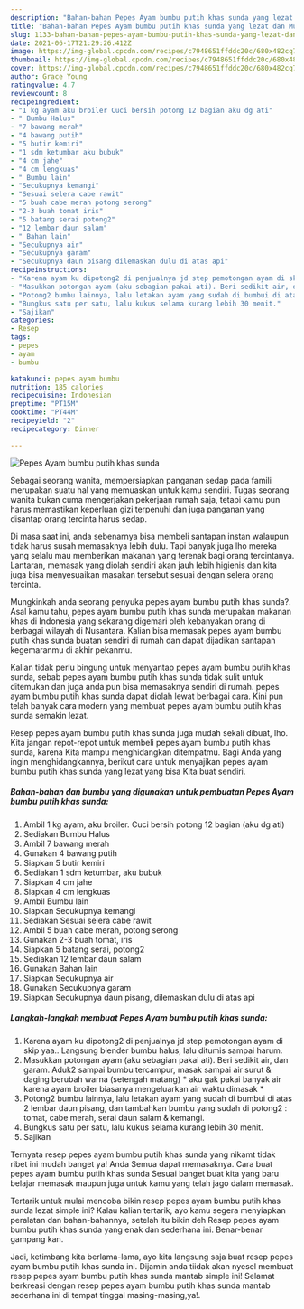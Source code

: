 ```yaml
---
description: "Bahan-bahan Pepes Ayam bumbu putih khas sunda yang lezat dan Mudah Dibuat"
title: "Bahan-bahan Pepes Ayam bumbu putih khas sunda yang lezat dan Mudah Dibuat"
slug: 1133-bahan-bahan-pepes-ayam-bumbu-putih-khas-sunda-yang-lezat-dan-mudah-dibuat
date: 2021-06-17T21:29:26.412Z
image: https://img-global.cpcdn.com/recipes/c7948651ffddc20c/680x482cq70/pepes-ayam-bumbu-putih-khas-sunda-foto-resep-utama.jpg
thumbnail: https://img-global.cpcdn.com/recipes/c7948651ffddc20c/680x482cq70/pepes-ayam-bumbu-putih-khas-sunda-foto-resep-utama.jpg
cover: https://img-global.cpcdn.com/recipes/c7948651ffddc20c/680x482cq70/pepes-ayam-bumbu-putih-khas-sunda-foto-resep-utama.jpg
author: Grace Young
ratingvalue: 4.7
reviewcount: 8
recipeingredient:
- "1 kg ayam aku broiler Cuci bersih potong 12 bagian aku dg ati"
- " Bumbu Halus"
- "7 bawang merah"
- "4 bawang putih"
- "5 butir kemiri"
- "1 sdm ketumbar aku bubuk"
- "4 cm jahe"
- "4 cm lengkuas"
- " Bumbu lain"
- "Secukupnya kemangi"
- "Sesuai selera cabe rawit"
- "5 buah cabe merah potong serong"
- "2-3 buah tomat iris"
- "5 batang serai potong2"
- "12 lembar daun salam"
- " Bahan lain"
- "Secukupnya air"
- "Secukupnya garam"
- "Secukupnya daun pisang dilemaskan dulu di atas api"
recipeinstructions:
- "Karena ayam ku dipotong2 di penjualnya jd step pemotongan ayam di skip yaa.. Langsung blender bumbu halus, lalu ditumis sampai harum."
- "Masukkan potongan ayam (aku sebagian pakai ati). Beri sedikit air, dan garam. Aduk2 sampai bumbu tercampur, masak sampai air surut &amp; daging berubah warna (setengah matang) * aku gak pakai banyak air karena ayam broiler biasanya mengeluarkan air waktu dimasak *"
- "Potong2 bumbu lainnya, lalu letakan ayam yang sudah di bumbui di atas 2 lembar daun pisang, dan tambahkan bumbu yang sudah di potong2 : tomat, cabe merah, serai daun salam &amp; kemangi."
- "Bungkus satu per satu, lalu kukus selama kurang lebih 30 menit."
- "Sajikan"
categories:
- Resep
tags:
- pepes
- ayam
- bumbu

katakunci: pepes ayam bumbu 
nutrition: 185 calories
recipecuisine: Indonesian
preptime: "PT15M"
cooktime: "PT44M"
recipeyield: "2"
recipecategory: Dinner

---
```



![Pepes Ayam bumbu putih khas sunda](https://img-global.cpcdn.com/recipes/c7948651ffddc20c/680x482cq70/pepes-ayam-bumbu-putih-khas-sunda-foto-resep-utama.jpg)

Sebagai seorang wanita, mempersiapkan panganan sedap pada famili merupakan suatu hal yang memuaskan untuk kamu sendiri. Tugas seorang  wanita bukan cuma mengerjakan pekerjaan rumah saja, tetapi kamu pun harus memastikan keperluan gizi terpenuhi dan juga panganan yang disantap orang tercinta harus sedap.

Di masa  saat ini, anda sebenarnya bisa membeli santapan instan walaupun tidak harus susah memasaknya lebih dulu. Tapi banyak juga lho mereka yang selalu mau memberikan makanan yang terenak bagi orang tercintanya. Lantaran, memasak yang diolah sendiri akan jauh lebih higienis dan kita juga bisa menyesuaikan masakan tersebut sesuai dengan selera orang tercinta. 



Mungkinkah anda seorang penyuka pepes ayam bumbu putih khas sunda?. Asal kamu tahu, pepes ayam bumbu putih khas sunda merupakan makanan khas di Indonesia yang sekarang digemari oleh kebanyakan orang di berbagai wilayah di Nusantara. Kalian bisa memasak pepes ayam bumbu putih khas sunda buatan sendiri di rumah dan dapat dijadikan santapan kegemaranmu di akhir pekanmu.

Kalian tidak perlu bingung untuk menyantap pepes ayam bumbu putih khas sunda, sebab pepes ayam bumbu putih khas sunda tidak sulit untuk ditemukan dan juga anda pun bisa memasaknya sendiri di rumah. pepes ayam bumbu putih khas sunda dapat diolah lewat berbagai cara. Kini pun telah banyak cara modern yang membuat pepes ayam bumbu putih khas sunda semakin lezat.

Resep pepes ayam bumbu putih khas sunda juga mudah sekali dibuat, lho. Kita jangan repot-repot untuk membeli pepes ayam bumbu putih khas sunda, karena Kita mampu menghidangkan ditempatmu. Bagi Anda yang ingin menghidangkannya, berikut cara untuk menyajikan pepes ayam bumbu putih khas sunda yang lezat yang bisa Kita buat sendiri.

<!--inarticleads1-->

##### Bahan-bahan dan bumbu yang digunakan untuk pembuatan Pepes Ayam bumbu putih khas sunda:

1. Ambil 1 kg ayam, aku broiler. Cuci bersih potong 12 bagian (aku dg ati)
1. Sediakan  Bumbu Halus
1. Ambil 7 bawang merah
1. Gunakan 4 bawang putih
1. Siapkan 5 butir kemiri
1. Sediakan 1 sdm ketumbar, aku bubuk
1. Siapkan 4 cm jahe
1. Siapkan 4 cm lengkuas
1. Ambil  Bumbu lain
1. Siapkan Secukupnya kemangi
1. Sediakan Sesuai selera cabe rawit
1. Ambil 5 buah cabe merah, potong serong
1. Gunakan 2-3 buah tomat, iris
1. Siapkan 5 batang serai, potong2
1. Sediakan 12 lembar daun salam
1. Gunakan  Bahan lain
1. Siapkan Secukupnya air
1. Gunakan Secukupnya garam
1. Siapkan Secukupnya daun pisang, dilemaskan dulu di atas api




<!--inarticleads2-->

##### Langkah-langkah membuat Pepes Ayam bumbu putih khas sunda:

1. Karena ayam ku dipotong2 di penjualnya jd step pemotongan ayam di skip yaa.. Langsung blender bumbu halus, lalu ditumis sampai harum.
1. Masukkan potongan ayam (aku sebagian pakai ati). Beri sedikit air, dan garam. Aduk2 sampai bumbu tercampur, masak sampai air surut &amp; daging berubah warna (setengah matang) * aku gak pakai banyak air karena ayam broiler biasanya mengeluarkan air waktu dimasak *
1. Potong2 bumbu lainnya, lalu letakan ayam yang sudah di bumbui di atas 2 lembar daun pisang, dan tambahkan bumbu yang sudah di potong2 : tomat, cabe merah, serai daun salam &amp; kemangi.
1. Bungkus satu per satu, lalu kukus selama kurang lebih 30 menit.
1. Sajikan




Ternyata resep pepes ayam bumbu putih khas sunda yang nikamt tidak ribet ini mudah banget ya! Anda Semua dapat memasaknya. Cara buat pepes ayam bumbu putih khas sunda Sesuai banget buat kita yang baru belajar memasak maupun juga untuk kamu yang telah jago dalam memasak.

Tertarik untuk mulai mencoba bikin resep pepes ayam bumbu putih khas sunda lezat simple ini? Kalau kalian tertarik, ayo kamu segera menyiapkan peralatan dan bahan-bahannya, setelah itu bikin deh Resep pepes ayam bumbu putih khas sunda yang enak dan sederhana ini. Benar-benar gampang kan. 

Jadi, ketimbang kita berlama-lama, ayo kita langsung saja buat resep pepes ayam bumbu putih khas sunda ini. Dijamin anda tiidak akan nyesel membuat resep pepes ayam bumbu putih khas sunda mantab simple ini! Selamat berkreasi dengan resep pepes ayam bumbu putih khas sunda mantab sederhana ini di tempat tinggal masing-masing,ya!.

